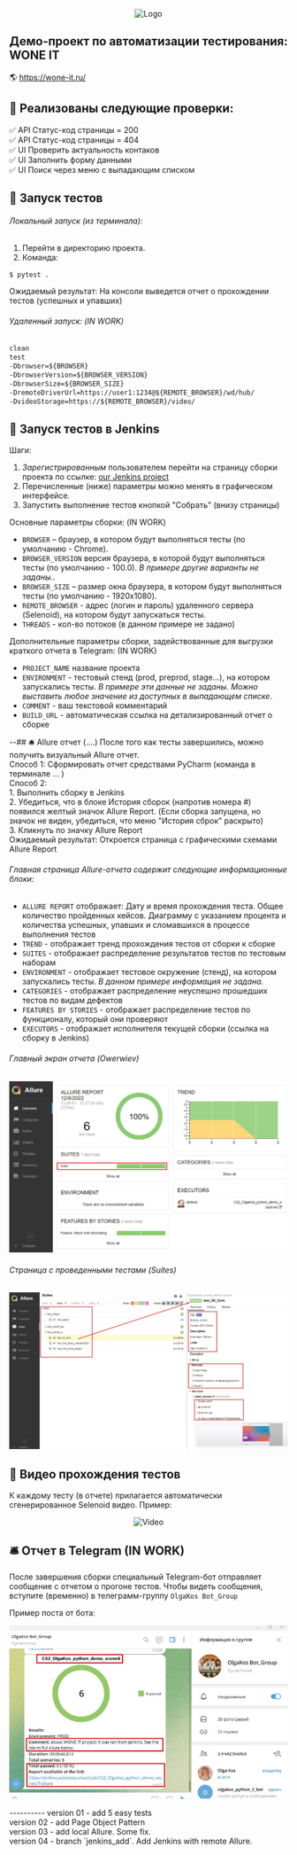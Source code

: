 <p align="center">
<img title="Logo" src="https://img.hhcdn.ru/employer-logo/5500269.png">
</p>

## Демо-проект по автоматизации тестирования: WONE IT
:earth_americas: https://wone-it.ru/

## :watermelon: Реализованы следующие проверки:
:white_check_mark: API Статус-код страницы = 200    
:white_check_mark: API Статус-код страницы = 404    
:white_check_mark: UI Проверить актуальность контаков    
:white_check_mark: UI Заполнить форму данными    
:white_check_mark: UI Поиск через меню с выпадающим списком


## :watermelon: Запуск тестов
###### Локальный запуск (из терминала):
1. Перейти в директорию проекта.
2. Команда:
```
$ pytest .
```
Ожидаемый результат: На консоли выведется отчет о прохождении тестов (успешных и упавших)
###### Удаленный запуск: (IN WORK)
```
clean
test
-Dbrowser=${BROWSER}
-DbrowserVersion=${BROWSER_VERSION}
-DbrowserSize=${BROWSER_SIZE}
-DremoteDriverUrl=https://user1:1234@${REMOTE_BROWSER}/wd/hub/
-DvideoStorage=https://${REMOTE_BROWSER}/video/
```

## :watermelon: Запуск тестов в Jenkins
Шаги:
1. <i>Зарегистрированным</i> пользователем перейти на страницу сборки проекта по ссылке: 
   <a target="_blank" href="https://jenkins.autotests.cloud/job/C02_OlgaKos_python_demo_woneit/">our Jenkins project</a>
3. Перечисленные (ниже) параметры можно менять в графическом интерфейсе.
4. Запустить выполнение тестов кнопкой "Собрать" (внизу страницы)

Основные параметры сборки: (IN WORK)
- `BROWSER` – браузер, в котором будут выполняться тесты (по умолчанию - Chrome).
- `BROWSER_VERSION` версия браузера, в которой будут выполняться тесты (по умолчанию - 100.0). <i>В примере другие варианты не заданы.</i>.
- `BROWSER_SIZE` – размер окна браузера, в котором будут выполняться тесты (по умолчанию - 1920x1080).
- `REMOTE_BROWSER` - адрес (логин и пароль) удаленного сервера (Selenoid), на котором будут запускаться тесты.
- `THREADS` - кол-во потоков (в данном примере не задано)

Дополнительные параметры сборки, задействованные для выгрузки краткого отчета в Telegram: (IN WORK)
- `PROJECT_NAME`  название проекта
- `ENVIRONMENT` - тестовый стенд (prod, preprod, stage...), на котором запускались тесты. <i>В примере эти данные не заданы. Можно выставить любое значение из доступных в выпадающем списке</i>.
- `COMMENT` - ваш текстовой комментарий
- `BUILD_URL` - автоматическая ссылка на детализированный отчет о сборке


--## :bellhop_bell: Allure отчет (....)
После того как тесты завершились, можно получить визуальный Allure отчет.
<br>Способ 1: Сформировать отчет средствами PyCharm (команда в терминале ... )
<br>Способ 2:
<br>1. Выполнить сборку в Jenkins
<br>2. Убедиться, что в блоке История сборок (напротив номера #) появился желтый значок Allure Report. (Если сборка запущена, но значок не виден, убедиться, что меню "История сброк" раскрыто)
<br>3. Кликнуть по значку Allure Report
<br>Ожидаемый результат: Откроется страница с графическими схемами Allure Report

###### Главная страница Allure-отчета содержит следующие информационные блоки:
- `ALLURE REPORT` отображает: Дату и время прохождения теста. Общее количество пройденных кейсов. Диаграмму с указанием процента и количества успешных, упавших и сломавшихся в процессе выполнения тестов
- `TREND` - отображает тренд прохождения тестов от сборки к сборке
- `SUITES` - отображает распределение результатов тестов по тестовым наборам
- `ENVIRONMENT` - отображает тестовое окружение (стенд), на котором запускались тесты. <i>В данном примере информация не задана.</i>
- `CATEGORIES` - отображает распределение неуспешно прошедших тестов по видам дефектов
- `FEATURES BY STORIES` - отображает распределение тестов по функционалу, который они проверяют
- `EXECUTORS` - отображает исполнителя текущей сборки (ссылка на сборку в Jenkins)

###### Главный экран отчета (Owerwiev)
<p align="center">
<img title="Allure Graphics" src="images/screens/ScreenshotAllure1.jpg" alt="Allure Graphics">
</p>

###### Страница с проведенными тестами (Suites)
<p align="center">
<img title="Allure Graphics" src="images/screens/ScreenshotAllure2.jpg" alt="Allure Graphics">
</p>

## :watermelon: Видео прохождения тестов
К каждому тесту (в отчете) прилагается автоматически сгенерированное Selenoid видео. Пример:
<p align="center">
  <img title="Selenoid Video" src="images/screens/VideoExample.gif" alt="Video">
</p>

## :bellhop_bell: Отчет в Telegram (IN WORK)
После завершения сборки специальный Telegram-бот отправляет сообщение с отчетом о прогоне тестов.
Чтобы видеть сообщения, вступите (временно) в телеграмм-группу `OlgaKos Bot_Group`

Пример поста от бота:
<p align="center">
<img title="Telegram Bot" src="images/screens/ScreenshotTelegram.jpg" alt="Telegram Bot">
</p>
----------
version 01 - add 5 easy tests
<br>version 02 - add Page Object Pattern
<br>version 03 - add local Allure. Some fix.
<br>version 04 - branch `jenkins_add`. Add Jenkins with remote Allure.
